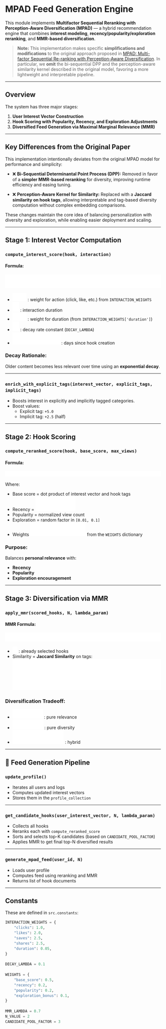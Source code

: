# MPAD Feed Generation Engine
This module implements **Multifactor Sequential Reranking with Perception-Aware Diversification (MPAD)** — a hybrid recommendation engine that combines **interest modeling**, **recency/popularity/exploration reranking**, and **MMR-based diversification**.

> **Note:** This implementation makes specific **simplifications and modifications** to the original approach proposed in [MPAD: Multi-factor Sequential Re-ranking with Perception-Aware Diversification](https://arxiv.org/abs/2305.12420). In particular, we **omit** the bi-sequential DPP and the perception-aware similarity kernel described in the original model, favoring a more lightweight and interpretable pipeline.

---

## Overview

The system has three major stages:

1. **User Interest Vector Construction**
2. **Hook Scoring with Popularity, Recency, and Exploration Adjustments**
3. **Diversified Feed Generation via Maximal Marginal Relevance (MMR)**

---

## Key Differences from the Original Paper

This implementation intentionally deviates from the original MPAD model for performance and simplicity:

* ❌ **Bi-Sequential Determinantal Point Process (DPP):**
  Removed in favor of a **simpler MMR-based reranking** for diversity, improving runtime efficiency and easing tuning.

* ❌ **Perception-Aware Kernel for Similarity:**
  Replaced with a **Jaccard similarity on hook tags**, allowing interpretable and tag-based diversity computation without complex embedding comparisons.

These changes maintain the core idea of balancing personalization with diversity and exploration, while enabling easier deployment and scaling.

---

## Stage 1: Interest Vector Computation

### `compute_interest_score(hook, interaction)`

#### Formula:

![score formula](/docs/images/mpad_score.svg)

- ![w_a](/docs/images/w_a.svg) : weight for action (click, like, etc.) from `INTERACTION_WEIGHTS`
- ![d](/docs/images/d.svg) : interaction duration
- ![w_d](/docs/images/w_d.svg) : weight for duration (from `INTERACTION_WEIGHTS['duration']`)
- ![lambda](/docs/images/lambda.svg) : decay rate constant (`DECAY_LAMBDA`)
- ![text{daysAgo}](/docs/images/daysAgo.svg) : days since hook creation

### Decay Rationale:

Older content becomes less relevant over time using an **exponential decay**.

---

### `enrich_with_explicit_tags(interest_vector, explicit_tags, implicit_tags)`

- Boosts interest in explicitly and implicitly tagged categories.
- Boost values:
  - Explicit tag: `+5.0`
  - Implicit tag: `+2.5` (half)

---

## Stage 2: Hook Scoring

### `compute_reranked_score(hook, base_score, max_views)`

#### Formula:

![reranking_score](/docs/images/reranking_score.svg)

Where:
- Base score = dot product of interest vector and hook tags
- Recency = ![e_daysAgo](/docs/images/e_daysAgo.svg)
- Popularity = normalized view count
- Exploration = random factor in `[0.01, 0.1]`
- Weights ![abgd](/docs/images/alpha_beta_gamma_delta.svg)  from the `WEIGHTS` dictionary

### Purpose:

Balances **personal relevance** with:
- **Recency**
- **Popularity**
- **Exploration encouragement**

---

## Stage 3: Diversification via MMR

### `apply_mmr(scored_hooks, N, lambda_param)`

#### MMR Formula:

![mmr_formula](/docs/images/mmr_formula.svg)

- ![s](/docs/images/s.svg) : already selected hooks
- Similarity = **Jaccard Similarity** on tags:
![jacard_similarity](/docs/images/jacard_similarity.svg)

### Diversification Tradeoff:

- ![lambda_1](/docs/images/lambda_1.svg) : pure relevance
- ![lambda_0](/docs/images/lambda_0.svg) : pure diversity
- ![lambda_in_01](/docs/images/lambda_in_01.svg) : hybrid

---

## 🔧 Feed Generation Pipeline

### `update_profile()`

- Iterates all users and logs
- Computes updated interest vectors
- Stores them in the `profile_collection`

---

### `get_candidate_hooks(user_interest_vector, N, lambda_param)`

- Collects all hooks
- Reranks each with `compute_reranked_score`
- Sorts and selects top-K candidates (based on `CANDIDATE_POOL_FACTOR`)
- Applies MMR to get final top-N diversified results

---

### `generate_mpad_feed(user_id, N)`

- Loads user profile
- Computes feed using reranking and MMR
- Returns list of hook documents

---

## Constants

These are defined in `src.constants`:

```python
INTERACTION_WEIGHTS = {
    "clicks": 1.0,
    "likes": 2.0,
    "saves": 2.5,
    "shares": 2.5,
    "duration": 0.05,
}

DECAY_LAMBDA = 0.1

WEIGHTS = {
    "base_score": 0.5,
    "recency": 0.2,
    "popularity": 0.2,
    "exploration_bonus": 0.1,
}

MMR_LAMBDA = 0.7
N_VALUE = 2
CANDIDATE_POOL_FACTOR = 3
